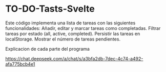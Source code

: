 # TO-DO-Tasts-Svelte
Este código implementa una lista de tareas con las siguientes funcionalidades:  Añadir, editar y marcar tareas como completadas.  Filtrar tareas por estado (all, active, completed).  Persistir las tareas en localStorage.  Mostrar el número de tareas pendientes.


Explicacion de cada parte del programa

https://chat.deepseek.com/a/chat/s/a3bfa2db-7dec-4c74-a492-afa775bcb4e1
